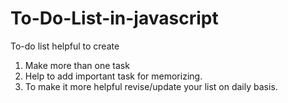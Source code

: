 # To-Do-List-in-javascript
To-do list helpful to create 

1. Make more than one task
2. Help to add important task for memorizing.
3. To make it more helpful revise/update your list on daily basis.


